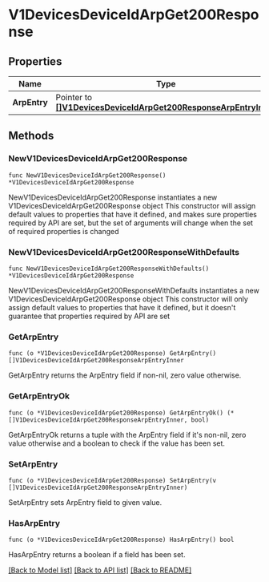 # V1DevicesDeviceIdArpGet200Response

## Properties

Name | Type | Description | Notes
------------ | ------------- | ------------- | -------------
**ArpEntry** | Pointer to [**[]V1DevicesDeviceIdArpGet200ResponseArpEntryInner**](V1DevicesDeviceIdArpGet200ResponseArpEntryInner.md) |  | [optional] 

## Methods

### NewV1DevicesDeviceIdArpGet200Response

`func NewV1DevicesDeviceIdArpGet200Response() *V1DevicesDeviceIdArpGet200Response`

NewV1DevicesDeviceIdArpGet200Response instantiates a new V1DevicesDeviceIdArpGet200Response object
This constructor will assign default values to properties that have it defined,
and makes sure properties required by API are set, but the set of arguments
will change when the set of required properties is changed

### NewV1DevicesDeviceIdArpGet200ResponseWithDefaults

`func NewV1DevicesDeviceIdArpGet200ResponseWithDefaults() *V1DevicesDeviceIdArpGet200Response`

NewV1DevicesDeviceIdArpGet200ResponseWithDefaults instantiates a new V1DevicesDeviceIdArpGet200Response object
This constructor will only assign default values to properties that have it defined,
but it doesn't guarantee that properties required by API are set

### GetArpEntry

`func (o *V1DevicesDeviceIdArpGet200Response) GetArpEntry() []V1DevicesDeviceIdArpGet200ResponseArpEntryInner`

GetArpEntry returns the ArpEntry field if non-nil, zero value otherwise.

### GetArpEntryOk

`func (o *V1DevicesDeviceIdArpGet200Response) GetArpEntryOk() (*[]V1DevicesDeviceIdArpGet200ResponseArpEntryInner, bool)`

GetArpEntryOk returns a tuple with the ArpEntry field if it's non-nil, zero value otherwise
and a boolean to check if the value has been set.

### SetArpEntry

`func (o *V1DevicesDeviceIdArpGet200Response) SetArpEntry(v []V1DevicesDeviceIdArpGet200ResponseArpEntryInner)`

SetArpEntry sets ArpEntry field to given value.

### HasArpEntry

`func (o *V1DevicesDeviceIdArpGet200Response) HasArpEntry() bool`

HasArpEntry returns a boolean if a field has been set.


[[Back to Model list]](../README.md#documentation-for-models) [[Back to API list]](../README.md#documentation-for-api-endpoints) [[Back to README]](../README.md)


